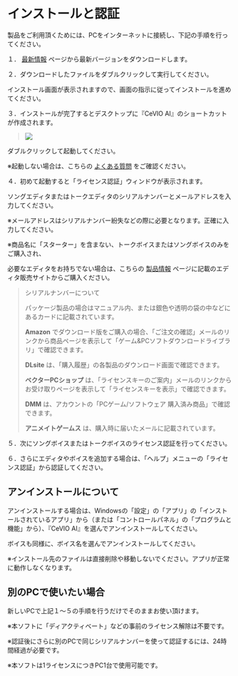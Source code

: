 



 インストールと認証
===========


  


 製品をご利用頂くためには、PCをインターネットに接続し、下記の手順を行ってください。
   

  

 １．
 [最新情報](https://cevio.jp/guide/cevio_ai/) 
 ページから最新バージョンをダウンロードします。
   

  

 ２．ダウンロードしたファイルをダブルクリックして実行してください。
   

 インストール画面が表示されますので、画面の指示に従ってインストールを進めてください。
   

  

 ３．インストールが完了するとデスクトップに『CeVIO AI』のショートカットが作成されます。
   


> 
> 
> ![](../../image/icon.png)
> 
> 


 ダブルクリックして起動してください。
   

 ※起動しない場合は、こちらの
 [よくある質問](https://cevio.jp/guide/cevio_ai/faq/) 
 をご確認ください。
   

  

 ４．初めて起動すると「ライセンス認証」ウィンドウが表示されます。
   

 ソングエディタまたはトークエディタのシリアルナンバーとメールアドレスを入力してください。
   

 ※メールアドレスはシリアルナンバー紛失などの際に必要となります。正確に入力してください。
   

 ※商品名に「スターター」を含まない、トークボイスまたはソングボイスのみをご購入され、
   

 必要なエディタをお持ちでない場合は、こちらの
 [製品情報](https://cevio.jp/products_cevio_ai/) 
 ページに記載のエディタ販売サイトからご購入ください。
   


> 
> 
> 
>  シリアルナンバーについて
>  
> 
>  パッケージ製品の場合はマニュアル内、または銀色や透明の袋の中などにあるカードに記載されています。
>    
> 
> **Amazon** 
>  でダウンロード版をご購入の場合、「ご注文の確認」メールのリンクから商品ページを表示して「ゲーム&PCソフトダウンロードライブラリ」で確認できます。
>    
> 
> **DLsite** 
>  は、「購入履歴」の各製品のダウンロード画面で確認できます。
>    
> 
> **ベクターPCショップ** 
>  は、「ライセンスキーのご案内」メールのリンクからお受け取りページを表示して「ライセンスキーを表示」で確認できます。
>    
> 
> **DMM** 
>  は、アカウントの「PCゲーム/ソフトウェア 購入済み商品」で確認できます。
>    
> 
> **アニメイトゲームス** 
>  は、購入時に届いたメールに記載されています。
>  
> 
> 
> 
> 


 ５．次にソングボイスまたはトークボイスのライセンス認証を行ってください。
   

  

 ６．さらにエディタやボイスを追加する場合は、「ヘルプ」メニューの「ライセンス認証」から認証してください。
   


 アンインストールについて
--------------


 アンインストールする場合は、Windowsの「設定」の「アプリ」の「インストールされているアプリ」から（または「コントロールパネル」の「プログラムと機能」から）、『CeVIO AI』を選んでアンインストールしてください。
   

 ボイスも同様に、ボイス名を選んでアンインストールしてください。
   


 ※インストール先のファイルは直接削除や移動しないでください。アプリが正常に動作しなくなります。
 
  


 別のPCで使いたい場合
-------------


 新しいPCで上記１～５の手順を行うだけでそのままお使い頂けます。
   

 ※本ソフトに「ディアクティベート」などの事前のライセンス解除は不要です。
   

 ※認証後にさらに別のPCで同じシリアルナンバーを使って認証するには、24時間経過が必要です。
   

 ※本ソフトは1ライセンスにつきPC1台で使用可能です。
   





